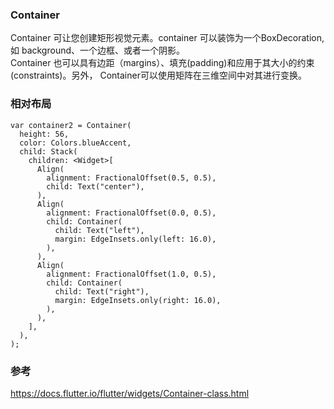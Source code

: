 ### Container  
Container 可让您创建矩形视觉元素。container 可以装饰为一个BoxDecoration, 如 background、一个边框、或者一个阴影。  
 Container 也可以具有边距（margins）、填充(padding)和应用于其大小的约束(constraints)。另外， Container可以使用矩阵在三维空间中对其进行变换。  
 
### 相对布局  
```
var container2 = Container(
  height: 56,
  color: Colors.blueAccent,
  child: Stack(
    children: <Widget>[
      Align(
        alignment: FractionalOffset(0.5, 0.5),
        child: Text("center"),
      ),
      Align(
        alignment: FractionalOffset(0.0, 0.5),
        child: Container(
          child: Text("left"),
          margin: EdgeInsets.only(left: 16.0),
        ),
      ),
      Align(
        alignment: FractionalOffset(1.0, 0.5),
        child: Container(
          child: Text("right"),
          margin: EdgeInsets.only(right: 16.0),
        ),
      ),
    ],
  ),
);
```
### 参考  
https://docs.flutter.io/flutter/widgets/Container-class.html  
